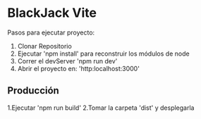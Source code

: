 # BlackJack Vite

Pasos para ejecutar proyecto:

1. Clonar Repositorio
2. Ejecutar 'npm install' para reconstruir los módulos de node
3. Correr el devServer 'npm run dev'
4. Abrir el proyecto en: 'http:localhost:3000'

## Producción

1.Ejecutar 'npm run build'
2.Tomar la carpeta 'dist' y desplegarla